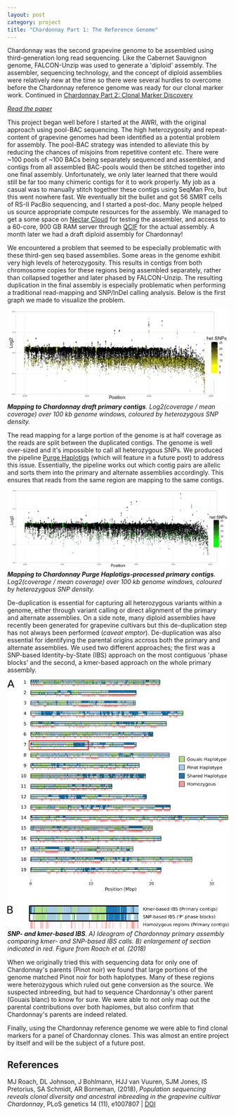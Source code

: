 ```yaml
---
layout: post
category: project
title: "Chardonnay Part 1: The Reference Genome"
---
```


Chardonnay was the second grapevine genome to be assembled using third-generation long read sequencing.
Like the Cabernet Sauvignon genome, FALCON-Unzip was used to generate a 'diploid' assembly.
The assembler, sequencing technology, and the concept of diploid assemblies were relatively new at the time
so there were several hurdles to overcome before the Chardonnay reference genome was ready for our clonal marker work.
Continued in [Chardonnay Part 2: Clonal Marker Discovery](/project/2020/05/26/grapevine-clonal-marker-discovery.html)

[_Read the paper_](https://doi.org/10.1371/journal.pgen.1007807)

This project began well before I started at the AWRI, with the original approach using pool-BAC sequencing.
The high heterozygosity and repeat-content of grapevine genomes had been identified as a potential problem for assembly.
The pool-BAC strategy was intended to alleviate this by reducing the chances of misjoins from repetitive content etc.
There were ~100 pools of ~100 BACs being separately sequenced and assembled,
and contigs from all assembled BAC-pools would then be stitched together into one final assembly.
Unfortunately, we only later learned that there would still be far too many chimeric contigs for it to work properly.
My job as a casual was to manually stitch together these contigs using SeqMan Pro, but this went nowhere fast.
We eventually bit the bullet and got 56 SMRT cells of RS-II PacBio sequencing, and I started a post-doc.
Many people helped us source appropriate compute resources for the assembly.
We managed to get a some space on [Nectar Cloud](nectar.org.au) for testing the assembler, and access to a 60-core, 900 GB RAM server through [QCIF](https://www.qcif.edu.au/) for the actual assembly.
A month later we had a draft diploid assembly for Chardonnay!

We encountered a problem that seemed to be especially problematic with these third-gen seq based assemblies.
Some areas in the genome exhibit very high levels of heterozygosity.
This results in contigs from both chromosome copies for these regions being assembled separately,
rather than collapsed together and later phased by FALCON-Unzip.
The resulting duplication in the final assembly is especially problematic when performing a traditional read-mapping and SNP/InDel calling analysis.
Below is the first graph we made to visualize the problem.

![](/assets/images/chardonnay-pre-purged.png)
___Mapping to Chardonnay draft primary contigs__. Log2(coverage / mean coverage) over 100 kb genome windows, coloured by heterozygous SNP density._

The read mapping for a large portion of the genome is at half coverage as the reads are split between the duplicated contigs.
The genome is well over-sized and it's impossible to call all heterozygous SNPs.
We produced the pipeline [Purge Haplotigs](https://doi.org/10.1186/s12859-018-2485-7) (which will feature in a future post) to address this issue.
Essentially, the pipeline works out which contig pairs are allelic and sorts them into the primary and alternate assemblies accordingly.
This ensures that reads from the same region are mapping to the same contigs.

![](/assets/images/chardonnay-post-purged.png)
___Mapping to Chardonnay Purge Haplotigs-processed primary contigs__. Log2(coverage / mean coverage) over 100 kb genome windows, coloured by heterozygous SNP density._

De-duplication is essential for capturing all heterozygous variants within a genome, either through variant calling or direct alignment of the primary and alternate assemblies.
On a side note, many diploid assemblies have recently been generated for grapevine cultivars but this de-duplication step has not always been performed (_caveat emptor_).
De-duplication was also essential for identifying the parental origins accross both the primary and alternate assemblies.
We used two different approaches; the first was a SNP-based Identity-by-State (IBS) approach on the most contiguous 'phase blocks'
and the second, a kmer-based approach on the whole primary assembly.

![](/assets/images/chardonnay-kmer-ibs.png)
___SNP- and kmer-based IBS__.
A) Ideogram of Chardonnay primary assembly comparing kmer- and SNP-based IBS calls.
B) enlargement of section indicated in red. Figure from Roach et al. (2018)_

When we originally tried this with sequencing data for only one of Chardonnay's parents (Pinot noir) we found that large portions of the genome matched Pinot noir for both haplotypes.
Many of these regions were heterozygous which ruled out gene conversion as the source.
We suspected inbreeding, but had to sequence Chardonnay's other parent (Gouais blanc) to know for sure.
We were able to not only map out the parental contributions over both haplomes, but also confirm that Chardonnay's parents are indeed related.

Finally, using the Chardonnay reference genome we were able to find clonal markers for a panel of Chardonnay clones.
This was almost an entire project by itself and will be the subject of a future post.

## References

MJ Roach, DL Johnson, J Bohlmann, HJJ van Vuuren, SJM Jones, IS Pretorius, SA Schmidt, AR Borneman,
(2018),
_Population sequencing reveals clonal diversity and ancestral inbreeding in the grapevine cultivar Chardonnay_,
PLoS genetics 14 (11), e1007807 |
[DOI](https://doi.org/10.1371/journal.pgen.1007807)



